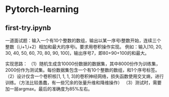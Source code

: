 # Pytorch-learning

## first-try.ipynb

一道面试题：输入一个有10个整数的数组，输出以某一序号i整数开始，连续三个整数（i,i+1,i+2）相加和最大的序号i。要求用卷积操作实现。
例如：输入\[10, 20, 30, 40, 50, 60, 70, 80, 90, 100\]，输出序号7，即80+90+100的和最大。

实现思路：
（1）随机生成含10000份数据的数据集，其中8000份作为训练集，2000份作为测试集。每份数据集包含一个有10个整数的数组，和1个序号标签。
（2）设计仅含一个卷积核\[1, 1, 1, 3\]的卷积神经网络，损失函数使用交叉熵，进行训练。（方法比较愚蠢，有一些冗余的张量升维和降维操作）
（3）测试时，需要加一层argmax。最后的准确度为85%左右。
